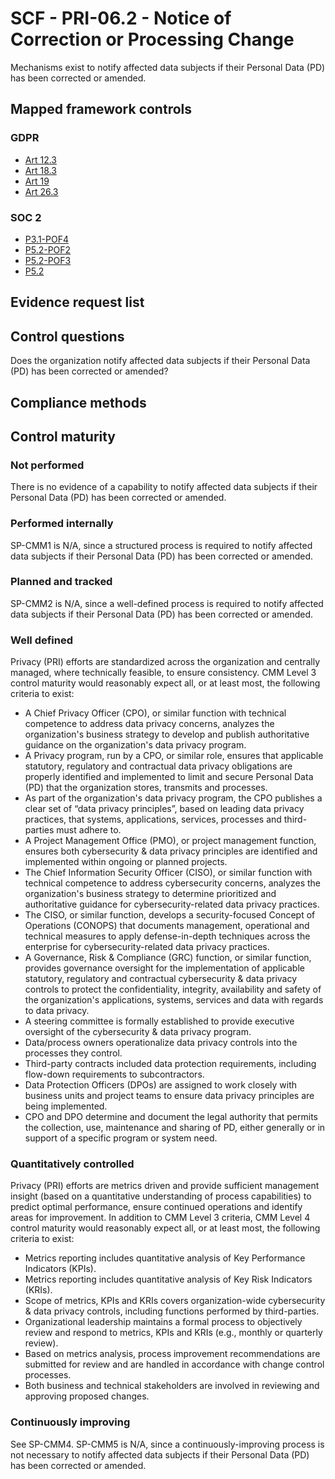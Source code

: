 # SCF - PRI-06.2 - Notice of Correction or Processing Change
Mechanisms exist to notify affected data subjects if their Personal Data (PD) has been corrected or amended.
## Mapped framework controls
### GDPR
- [Art 12.3](../gdpr/art12.md#Article-123)
- [Art 18.3](../gdpr/art18.md#Article-183)
- [Art 19](../gdpr/art19.md)
- [Art 26.3](../gdpr/art26.md#Article-263)

### SOC 2
- [P3.1-POF4](../soc2/p31-pof4.md)
- [P5.2-POF2](../soc2/p52-pof2.md)
- [P5.2-POF3](../soc2/p52-pof3.md)
- [P5.2](../soc2/p52.md)

## Evidence request list


## Control questions
Does the organization notify affected data subjects if their Personal Data (PD) has been corrected or amended?

## Compliance methods


## Control maturity
### Not performed
There is no evidence of a capability to notify affected data subjects if their Personal Data (PD) has been corrected or amended.

### Performed internally
SP-CMM1 is N/A, since a structured process is required to notify affected data subjects if their Personal Data (PD) has been corrected or amended.

### Planned and tracked
SP-CMM2 is N/A, since a well-defined process is required to notify affected data subjects if their Personal Data (PD) has been corrected or amended.

### Well defined
Privacy (PRI) efforts are standardized across the organization and centrally managed, where technically feasible, to ensure consistency. CMM Level 3 control maturity would reasonably expect all, or at least most, the following criteria to exist:
- A Chief Privacy Officer (CPO), or similar function with technical competence to address data privacy concerns, analyzes the organization's business strategy to develop and publish authoritative guidance on the organization's data privacy program.
- A Privacy program, run by a CPO, or similar role, ensures that applicable statutory, regulatory and contractual data privacy obligations are properly identified and implemented to limit and secure Personal Data (PD) that the organization stores, transmits and processes.
- As part of the organization's data privacy program, the CPO publishes a clear set of “data privacy principles”, based on leading data privacy practices, that systems, applications, services, processes and third-parties must adhere to.
- A Project Management Office (PMO), or project management function, ensures both cybersecurity & data privacy principles are identified and implemented within ongoing or planned projects.
- The Chief Information Security Officer (CISO), or similar function with technical competence to address cybersecurity concerns, analyzes the organization's business strategy to determine prioritized and authoritative guidance for cybersecurity-related data privacy practices.
- The CISO, or similar function, develops a security-focused Concept of Operations (CONOPS) that documents management, operational and technical measures to apply defense-in-depth techniques across the enterprise for cybersecurity-related data privacy practices.
- A Governance, Risk & Compliance (GRC) function, or similar function, provides governance oversight for the implementation of applicable statutory, regulatory and contractual cybersecurity & data privacy controls to protect the confidentiality, integrity, availability and safety of the organization's applications, systems, services and data with regards to data privacy.
- A steering committee is formally established to provide executive oversight of the cybersecurity & data privacy program.
- Data/process owners operationalize data privacy controls into the processes they control.
- Third-party contracts included data protection requirements, including flow-down requirements to subcontractors.
- Data Protection Officers (DPOs) are assigned to work closely with business units and project teams to ensure data privacy principles are being implemented.
- CPO and DPO determine and document the legal authority that permits the collection, use, maintenance and sharing of PD, either generally or in support of a specific program or system need.

### Quantitatively controlled
Privacy (PRI) efforts are metrics driven and provide sufficient management insight (based on a quantitative understanding of process capabilities) to predict optimal performance, ensure continued operations and identify areas for improvement. In addition to CMM Level 3 criteria, CMM Level 4 control maturity would reasonably expect all, or at least most, the following criteria to exist:
- Metrics reporting includes quantitative analysis of Key Performance Indicators (KPIs).
- Metrics reporting includes quantitative analysis of Key Risk Indicators (KRIs).
- Scope of metrics, KPIs and KRIs covers organization-wide cybersecurity & data privacy controls, including functions performed by third-parties.
- Organizational leadership maintains a formal process to objectively review and respond to metrics, KPIs and KRIs (e.g., monthly or quarterly review).
- Based on metrics analysis, process improvement recommendations are submitted for review and are handled in accordance with change control processes.
- Both business and technical stakeholders are involved in reviewing and approving proposed changes.

### Continuously improving
See SP-CMM4. SP-CMM5 is N/A, since a continuously-improving process is not necessary to notify affected data subjects if their Personal Data (PD) has been corrected or amended.
